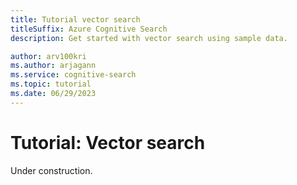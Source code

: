 ```yaml
---
title: Tutorial vector search
titleSuffix: Azure Cognitive Search
description: Get started with vector search using sample data.

author: arv100kri
ms.author: arjagann
ms.service: cognitive-search
ms.topic: tutorial
ms.date: 06/29/2023
---
```


# Tutorial: Vector search

Under construction.

<!-- Arvind, this is supposed to be a step above "hello world", but it's not supposed to be a hard core demo that takes hours to set up and run.  Can it be a variant on your demo?  Maybe a single PDF that contains an image file?  If you don't see a path forwardm please reach out to Farzad and myself because maybe we use one of this existing demos for the first tutorial. -->